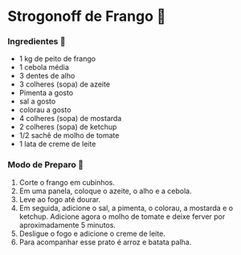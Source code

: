 # Strogonoff de Frango :chicken:



### Ingredientes :fork_and_knife:

- 1 kg de peito de frango
- 1 cebola média
- 3 dentes de alho
- 3 colheres (sopa) de azeite
- Pimenta a gosto
- sal a gosto
- colorau a gosto
- 4 colheres (sopa) de mostarda
- 2 colheres (sopa) de ketchup
- 1/2 sachê de molho de tomate
- 1 lata de creme de leite



### Modo de Preparo :cake:

1. Corte o frango em cubinhos.
2. Em uma panela, coloque o azeite, o alho e a cebola.
3. Leve ao fogo até dourar.
4. Em seguida, adicione o sal, a pimenta, o colorau, a mostarda e o ketchup. Adicione agora o molho de tomate e deixe ferver por aproximadamente 5 minutos.
5. Desligue o fogo e adicione o creme de leite.
6. Para acompanhar esse prato é arroz e batata palha.

